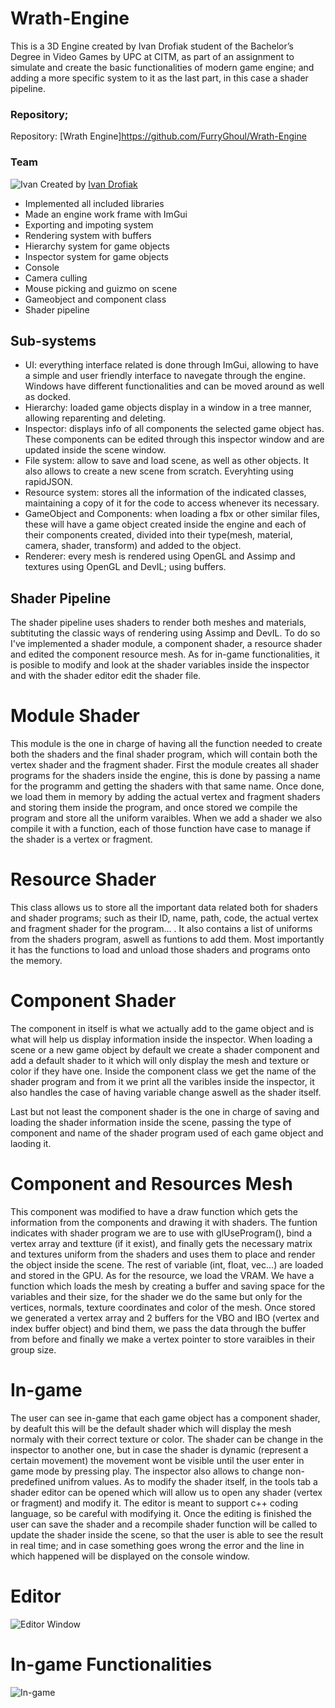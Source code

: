 # Wrath-Engine

This is a 3D Engine created by Ivan Drofiak student of the Bachelor’s Degree in Video Games by UPC at CITM, as part of an assignment to simulate and create the basic functionalities of modern game engine; and adding a more specific system to it as the last part, in this case a shader pipeline. 

### Repository;
Repository: [Wrath Engine]https://github.com/FurryGhoul/Wrath-Engine

### Team
![Ivan](https://imgur.com/Qn7mTvJ)
Created by [Ivan Drofiak](https://github.com/FurryGhoul) 
- Implemented all included libraries
- Made an engine work frame with ImGui
- Exporting and impoting system
- Rendering system with buffers
- Hierarchy system for game objects
- Inspector system for game objects 
- Console
- Camera culling
- Mouse picking and guizmo on scene
- Gameobject and component class
- Shader pipeline 

## Sub-systems
- UI: everything interface related is done through ImGui, allowing to have a simple and user friendly interface to navegate through the engine. Windows have different functionalities and can be moved around as well as docked. 
- Hierarchy: loaded game objects display in a window in a tree manner, allowing reparenting and deleting.
- Inspector: displays info of all components the selected game object has. These components can be edited through this inspector window and are updated inside the scene window.
- File system: allow to save and load scene, as well as other objects. It also allows to create a new scene from scratch. Everyhting using rapidJSON.
- Resource system: stores all the information of the indicated classes, maintaining a copy of it for the code to access whenever its necessary. 
- GameObject and Components: when loading a fbx or other similar files, these will have a game object created inside the engine and each of their components created, divided into their type(mesh, material, camera, shader, transform) and added to the object.
- Renderer: every mesh is rendered using OpenGL and Assimp and textures using OpenGL and DevIL; using buffers.

## Shader Pipeline
The shader pipeline uses shaders to render both meshes and materials, subtituting the classic ways of rendering using Assimp and DevIL. To do so I've implemented a shader module, a component shader, a resource shader and edited the component resource mesh. As for in-game functionalities, it is posible to modify and look at the shader variables inside the inspector and with the shader editor edit the shader file. 

# Module Shader
This module is the one in charge of having all the function needed to create both the shaders and the final shader program, which will contain both the vertex shader and the fragment shader. First the module creates all shader programs for the shaders inside the engine, this is done by passing a name for the programm and getting the shaders with that same name. Once done, we load them in memory by adding the actual vertex and fragment shaders and storing them inside the program, and once stored we compile the program and store all the uniform varaibles. When we add a shader we also compile it with a function, each of those function have case to manage if the shader is a vertex or fragment. 

# Resource Shader
This class allows us to store all the important data related both for shaders and shader programs; such as their ID, name, path, code, the actual vertex and fragment shader for the program... . It also contains a list of uniforms from the shaders program, aswell as funtions to add them. Most importantly it has the functions to load and unload those shaders and programs onto the memory.

# Component Shader
The component in itself is what we actually add to the game object and is what will help us display information inside the inspector. When loading a scene or a new game object by default we create a shader component and add a default shader to it which will only display the mesh and texture or color if they have one. Inside the component class we get the name of the shader program and from it we print all the varibles inside the inspector, it also handles the case of having variable change aswell as the shader itself. 

Last but not least the component shader is the one in charge of saving and loading the shader information inside the scene, passing the type of component and name of the shader program used of each game object and laoding it.

# Component and Resources Mesh
This component was modified to have a draw function which gets the information from the components and drawing it with shaders. The funtion indicates with shader program we are to use with glUseProgram(), bind a vertex array and textture (if it exist), and finally gets the necessary matrix and textures uniform from the shaders and uses them to place and render the object inside the scene. The rest of variable (int, float, vec...) are loaded and stored in the GPU.
As for the resource, we load the VRAM. We have a function which loads the mesh by creating a buffer and saving space for the variables and their size, for the shader we do the same but only for the vertices, normals, texture coordinates and color of the mesh. Once stored we generated a vertex array and 2 buffers for the VBO and IBO (vertex and index buffer object) and bind them, we pass the data through the buffer from before and finally we make a vertex pointer to store varaibles in their group size. 

# In-game
The user can see in-game that each game object has a component shader, by deafult this will be the default shader which will display the mesh normaly with their correct texture or color. The shader can be change in the inspector to another one, but in case the shader is dynamic (represent a certain movement) the movement wont be visible until the user enter in game mode by pressing play. The inspector also allows to change non-predefined unifrom values. 
As to modify the shader itself, in the tools tab a shader editor can be opened which will allow us to open any shader (vertex or fragment) and modify it. The editor is meant to support c++ coding language, so be careful with modifying it. Once the editing is finished the user can save the shader and a recompile shader function will be called to update the shader inside the scene, so that the user is able to see the result in real time; and in case something goes wrong the error and the line in which happened will be displayed on the console window. 
# Editor
![Editor Window](https://i.imgur.com/llqu9gx.gifv)
# In-game Functionalities
![In-game](https://i.imgur.com/o9r054T.gifv)
